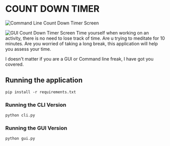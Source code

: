 # COUNT DOWN TIMER

![Command Line Count Down Timer Screen](https://ik.imagekit.io/8mch78q847k/count-down-timer-screen_V96LJDart.png?ik-sdk-version=javascript-1.4.3&updatedAt=1673207880585)

![GUI Count Down Timer Screen](https://ik.imagekit.io/8mch78q847k/gui-count-down-timer_kOE1KkCUw4.png?ik-sdk-version=javascript-1.4.3&updatedAt=1673589956803)
Time yourself when working on an activity, there is no need to lose track of time. Are u trying to
meditate for 10 minutes. Are you worried of taking a long break, this application will help you assess your time.

I doesn't matter if you are a GUI or Command line freak, I have got you covered.

## Running the application

`pip install -r requirements.txt`

### Running the CLI Version

`python cli.py`

### Running the GUI Version

`python gui.py
`